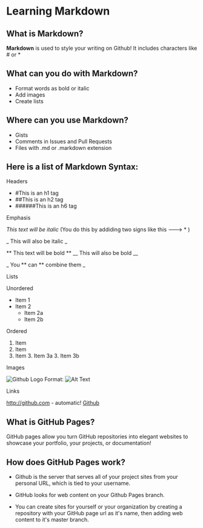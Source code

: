 # Learning Markdown 

## What is Markdown?

**Markdown** is used to style your writing on Github! It includes characters like # or *

## What can you do with Markdown?

- Format words as bold or italic
- Add images
- Create lists

## Where can you use Markdown?

- Gists
- Comments in Issues and Pull Requests
- Files with .md or .markdown extension

## Here is a list of Markdown Syntax:

Headers

- #This is an h1 tag
- ##This is an h2 tag
- ######This is an h6 tag

Emphasis

 *This text will be italic* (You do this by addiding two signs like this ---> * )
 
_ This will also be italic _

** This text will be bold **
__ This will also be bold __

_ You ** can ** combine them _

Lists

Unordered

* Item 1
* Item 2
   * Item 2a
   * Item 2b

Ordered
1. Item 
2. Item
3. Item
   3. Item 3a
   3. Item 3b

Images

![Github Logo](/images/logo.png)
Format: ![Alt Text](url)

Links

http://github.com - automatic!
[Github](htt[://github.com)


## What is GitHub Pages?

GitHub pages allow you turn GitHub repositories into elegant websites to showcase your portfolio, your projects, or documentation!

## How does GitHub Pages work?

- Github is the server that serves all of your project sites from your personal URL, which is tied to your username.

- GitHub looks for web content on your Github Pages branch.

- You can create sites for yourself or your organization by creating a repository with your GitHub page url as it's name, then adding web content to it's master branch.

